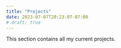 ```yaml
---
title: "Projects"
date: 2023-07-07T20:23:07-07:00
# draft: true
---
```


This section contains all my current projects.